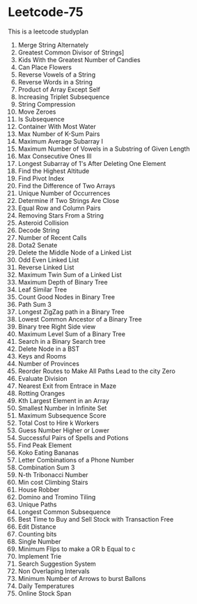 # Leetcode-75
This is a leetcode studyplan 
1. Merge String Alternately
2. Greatest Common Divisor of Strings]
3. Kids With the Greatest Number of Candies
4. Can Place Flowers
5. Reverse Vowels of a String
6. Reverse Words in a String
7. Product of Array Except Self
8. Increasing Triplet Subsequence
9. String Compression
10. Move Zeroes
11. Is Subsequence
12. Container With Most Water
13. Max Number of K-Sum Pairs
14. Maximum Average Subarray I
15. Maximum Number of Vowels in a Substring of Given Length
16. Max Consecutive Ones III
17. Longest Subarray of 1's After Deleting One Element
18. Find the Highest Altitude
19. Find Pivot Index
20. Find the Difference of Two Arrays
21. Unique Number of Occurrences
22. Determine if Two Strings Are Close
23. Equal Row and Column Pairs
24. Removing Stars From a String
25. Asteroid Collision
26. Decode String
27.  Number of Recent Calls
28.  Dota2 Senate
29.  Delete the Middle Node of a Linked List
30.  Odd Even Linked List
31.  Reverse Linked List
32.  Maximum Twin Sum of a Linked List
33.  Maximum Depth of Binary Tree
34.  Leaf Similar Tree
35.  Count Good Nodes in Binary Tree
36.  Path Sum 3
37.  Longest ZigZag path in a Binary Tree
38.  Lowest Common Ancestor of a Binary Tree
39.  Binary tree Right Side view
40.  Maximum Level Sum of a Binary Tree
41.  Search in a Binary Search tree
42.  Delete Node in a BST
43.  Keys and Rooms
44.  Number of Provinces
45.  Reorder Routes to Make All Paths Lead to the city Zero
46.  Evaluate Division
47.  Nearest Exit from Entrace in Maze
48.  Rotting Oranges
49.  Kth Largest Element in an Array
50.  Smallest Number in Infinite Set
51.  Maximum Subsequence Score
52.  Total Cost to Hire k Workers
53.  Guess Number Higher or Lower
54.  Successful Pairs of Spells and Potions
55.  Find Peak Element
56.  Koko Eating Bananas
57.  Letter Combinations of a Phone Number
58.  Combination Sum 3
59.  N-th Tribonacci Number
60.  Min cost Climbing Stairs
61.  House Robber
62.  Domino and Tromino Tiling
63.  Unique Paths
64.  Longest Common Subsequence
65.  Best Time to Buy and Sell Stock with Transaction Free
66.  Edit Distance
67.  Counting bits
68.  Single Number
69.  Minimum Flips to make a OR b Equal to c
70.  Implement Trie
71.  Search Suggestion System
72.  Non Overlaping Intervals
73.  Minimum Number of Arrows to burst Ballons
74.  Daily Temperatures
75.  Online Stock Span
